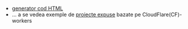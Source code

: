 - [generator cod HTML](https://workers-playground-dawn-darkness-1140.ion-stefanache.workers.dev/)
- ... a se vedea exemple de [proiecte expuse](https://workers.cloudflare.com/built-with/) bazate pe CloudFlare(CF)-workers
